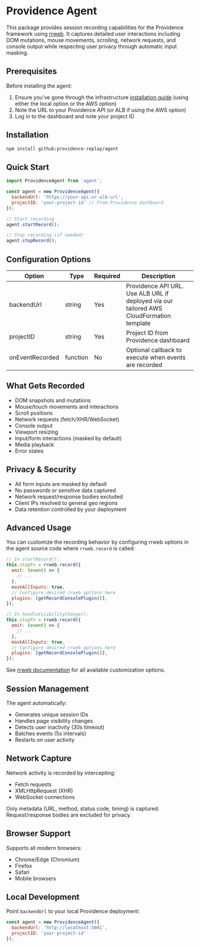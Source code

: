 # Providence Agent

This package provides session recording capabilities for the Providence framework using [rrweb](https://github.com/rrweb-io/rrweb). It captures detailed user interactions including DOM mutations, mouse movements, scrolling, network requests, and console output while respecting user privacy through automatic input masking.

## Prerequisites

Before installing the agent:

1. Ensure you've gone through the infrastructure [installation guide](https://github.com/providence-replay/providence/blob/main/README.md) (using either the local option or the AWS option)
2. Note the URL to your Providence API (or ALB if using the AWS option)
3. Log in to the dashboard and note your project ID

## Installation

```bash
npm install github:providence-replay/agent
```

## Quick Start

```javascript
import ProvidenceAgent from 'agent';

const agent = new ProvidenceAgent({
  backendUrl: 'https://your-api-or-alb-url',
  projectID: 'your-project-id' // From Providence dashboard
});

// Start recording
agent.startRecord();

// Stop recording (if needed)
agent.stopRecord();
```

## Configuration Options

| Option | Type | Required | Description |
|--------|------|----------|-------------|
| backendUrl | string | Yes | Providence API URL. Use ALB URL if deployed via our tailored AWS CloudFormation template |
| projectID | string | Yes | Project ID from Providence dashboard |
| onEventRecorded | function | No | Optional callback to execute when events are recorded |

## What Gets Recorded

- DOM snapshots and mutations
- Mouse/touch movements and interactions
- Scroll positions
- Network requests (fetch/XHR/WebSocket)
- Console output
- Viewport resizing
- Input/form interactions (masked by default)
- Media playback
- Error states

## Privacy & Security

- All form inputs are masked by default
- No passwords or sensitive data captured
- Network request/response bodies excluded
- Client IPs resolved to general geo regions
- Data retention controlled by your deployment

## Advanced Usage

You can customize the recording behavior by configuring rrweb options in the agent source code where `rrweb.record` is called:

```javascript
// In startRecord():
this.stopFn = rrweb.record({
  emit: (event) => {
    // ...
  },
  maskAllInputs: true,
  // Configure desired rrweb options here
  plugins: [getRecordConsolePlugin()],
});

// In handleVisibilityChange():
this.stopFn = rrweb.record({
  emit: (event) => {
    // ...
  },
  maskAllInputs: true,
  // Configure desired rrweb options here
  plugins: [getRecordConsolePlugin()],
});
```

See [rrweb documentation](https://github.com/rrweb-io/rrweb/blob/master/guide.md#options) for all available customization options.

## Session Management

The agent automatically:
- Generates unique session IDs
- Handles page visibility changes
- Detects user inactivity (30s timeout)
- Batches events (5s intervals)
- Restarts on user activity

## Network Capture

Network activity is recorded by intercepting:
- Fetch requests
- XMLHttpRequest (XHR)
- WebSocket connections

Only metadata (URL, method, status code, timing) is captured.
Request/response bodies are excluded for privacy.

## Browser Support

Supports all modern browsers:
- Chrome/Edge (Chromium)
- Firefox
- Safari
- Mobile browsers

## Local Development 

Point `backendUrl` to your local Providence deployment:
```javascript
const agent = new ProvidenceAgent({
  backendUrl: 'http://localhost:5001',
  projectID: 'your-project-id'
});
```
